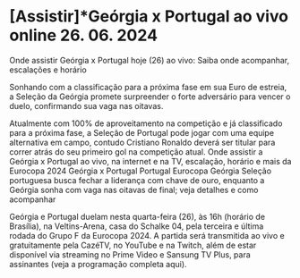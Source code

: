 # [Assistir]*Geórgia x Portugal ao vivo online 26. 06. 2024
 

Onde assistir Geórgia x Portugal hoje (26) ao vivo: Saiba onde acompanhar, escalações e horário

 

Sonhando com a classificação para a próxima fase em sua Euro de estreia, a Seleção da Geórgia promete surpreender o forte adversário para vencer o duelo, confirmando sua vaga nas oitavas.

Atualmente com 100% de aproveitamento na competição e já classificado para a próxima fase, a Seleção de Portugal pode jogar com uma equipe alternativa em campo, contudo Cristiano Ronaldo deverá ser titular para correr atrás do seu primeiro gol na competição atual.
Onde assistir a Geórgia x Portugal ao vivo, na internet e na TV, escalação, horário e mais da Eurocopa 2024
Geórgia x Portugal
Portugal
Eurocopa
Geórgia
Seleção portuguesa busca fechar a liderança com chave de ouro, enquanto a Geórgia sonha com vaga nas oitavas de final; veja detalhes e como acompanhar

Geórgia e Portugal duelam nesta quarta-feira (26), às 16h (horário de Brasília), na Veltins-Arena, casa do Schalke 04, pela terceira e última rodada do Grupo F da Eurocopa 2024. A partida será transmitida ao vivo e gratuitamente pela CazéTV, no YouTube e na Twitch, além de estar disponível via streaming no Prime Video e Sansung TV Plus, para assinantes (veja a programação completa aqui).
